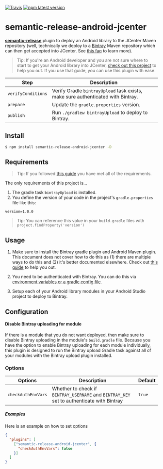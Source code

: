 [![Travis](https://travis-ci.com/levibostian/semantic-release-android-jcenter.svg?branch=master)](https://travis-ci.org/levibostian/semantic-release-android-jcenter)
[![npm latest version](https://img.shields.io/npm/v/semantic-release-android-jcenter/latest.svg)](https://www.npmjs.com/package/semantic-release-android-jcenter)

# semantic-release-android-jcenter

[**semantic-release**](https://github.com/semantic-release/semantic-release) plugin to deploy an Android library to the JCenter Maven repository (well, technically we deploy to a [Bintray](https://bintray.com) Maven repository which can then get accepted into JCenter. See [this faq](https://github.com/levibostian/Android-JCenter#faq) to learn more).

> Tip: If you're an Android developer and you are not sure where to start to get your Android library into JCenter, [check out this project](https://github.com/levibostian/Android-JCenter) to help you out. If you use that guide, you can use this plugin with ease. 

| Step               | Description                                                                      |
|--------------------|----------------------------------------------------------------------------------|
| `verifyConditions` | Verify Gradle `bintrayUpload` task exists, make sure authenticated with Bintray. |
| `prepare`          | Update the `gradle.properties` version.                                          |
| `publish`          | Run `./gradlew bintrayUpload` to deploy to Bintray.                              |

## Install

```bash
$ npm install semantic-release-android-jcenter -D
```

## Requirements 

> Tip: If you followed [this guide](https://github.com/levibostian/Android-JCenter) you have met all of the requirements. 

The only requirements of this project is...
1. The gradle task `bintrayUpload` is installed.  
2. You define the version of your code in the project's `gradle.properties` file like this:
```
version=1.0.0
```
> Tip: You can reference this value in your `build.gradle` files with `project.findProperty('version')`

## Usage

1. Make sure to install the Bintray gradle plugin and Android Maven plugin. This document does not cover how to do this as (1) there are multiple ways to do this and (2) it's better documented elsewhere. Check out [this guide](https://github.com/levibostian/Android-JCenter) to help you out. 

2. You need to be authenticated with Bintray. You can do this via [environment variables or a gradle config file](https://github.com/bintray/gradle-bintray-plugin#step-3-add-the-bintray-configuration-closure-to-your-buildgradle-file). 

3. Setup each of your Android library modules in your Android Studio project to deploy to Bintray. 

## Configuration

#### Disable Bintray uploading for module 

If there is a module that you do not want deployed, then make sure to disable Bintray uploading in the module's `build.gradle` file. Because you have the option to enable Bintray uploading for each module individually, this plugin is designed to run the Bintray upload Gradle task against all of your modules with the Bintray upload plugin installed. 

### Options

| Options            | Description                                                                               | Default  |
|--------------------|-------------------------------------------------------------------------------------------|----------|
| `checkAuthEnvVars` | Whether to check if `BINTRAY_USERNAME` and `BINTRAY_KEY` set to authenticate with Bintray | `true`   |

##### Examples

Here is an example on how to set options 

```json
{
  "plugins": [
    ["semantic-release-android-jcenter", {
      "checkAuthEnvVars": false
    }]
  ]
}
```
